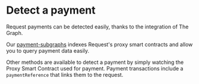# Detect a payment

Request payments can be detected easily, thanks to the integration of The Graph.

Our [payment-subgraphs](https://github.com/RequestNetwork/payments-subgraph) indexes Request's proxy smart contracts and allow you to query payment data easily.

Other methods are available to detect a payment by simply watching the Proxy Smart Contract used for payment. Payment transactions include a `paymentReference` that links them to the request.

